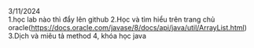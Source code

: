 3/11/2024\
1.học lab nào thì đẩy lên github
2.Học và tìm hiểu trên trang chủ oracle(https://docs.oracle.com/javase/8/docs/api/java/util/ArrayList.html)
3.Dịch và miêu tả method 
4, khóa học java